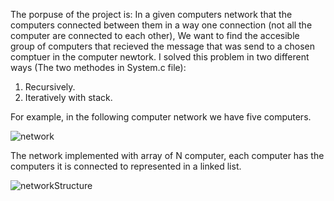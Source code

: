 The porpuse of the project is: In a given computers network that the computers connected between them in a way one connection (not all the computer are connected to each other),
We want to find the accesible group of computers that recieved the message that was send to a chosen comptuer in the computer newtork.
I solved this problem in two different ways (The two methodes in System.c file):
1) Recursively.
2) Iteratively with stack.

For example, in the following computer network we have five computers.

![network](https://user-images.githubusercontent.com/62330191/115355713-9971d180-a1c3-11eb-8fe8-2ba70bba4bbe.PNG)

The network implemented with array of N computer, each computer has the computers it is connected to represented in a linked list.

![networkStructure](https://user-images.githubusercontent.com/62330191/115355854-bf977180-a1c3-11eb-8503-9ed06eebde2c.PNG)
